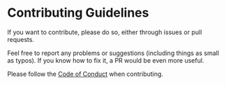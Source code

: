 # Contributing Guidelines
If you want to contribute, please do so, either through issues or pull requests.

Feel free to report any problems or suggestions (including things as small as typos). If you know how to fix it, a PR would be even more useful.

Please follow the [Code of Conduct](CODE_OF_CONDUCT.md) when contributing.
